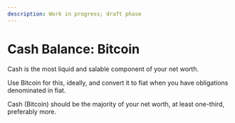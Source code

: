```yaml
---
description: Work in progress; draft phase
---
```


# Cash Balance: Bitcoin

Cash is the most liquid and salable component of your net worth.

Use Bitcoin for this, ideally, and convert it to fiat when you have obligations denominated in fiat.

Cash (Bitcoin) should be the majority of your net worth, at least one-third, preferably more.
